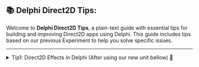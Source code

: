 
## 📚 Delphi Direct2D Tips:

Welcome to **Delphi Direct2D Tips**, a plain-text guide with essential tips for building and improving Direct2D apps using Delphi. This guide includes tips based on our previous Experiment to help you solve specific issues.

---

<details>
<summary>Tip1: Direct2D Effects in Delphi (After using our new unit bellow) 🌟</summary>


 **Problem:**  
the Delphi built-in units D2D are missing lot of interfaces including "ID2D1Effect".

 **Overview:**  

This guide explains how to apply Direct2D effects in Delphi using a clean and reusable iD2DEffect interface. The provided API.D2D.Effects unit encapsulates Direct2D effects, allowing you to:

  Apply Gaussian blur, shadow, and other effects.
  Set input images for the effect.
  Chain method calls for cleaner code.
  Use multiple property types (Single, Integer, Boolean).
  Safely render effects without memory leaks.  
  
[MS Doc](https://learn.microsoft.com/en-us/windows/win32/direct2d/effects-overview)  

 **Solution:**  
 you can use our under-dev unit in your own-risk!
 ----  
Creating and Applying Direct2D Effects

Step 1: Initialize the Effect
```pascal
uses
  ...
  API.D2D.Effects;

type
  TMainView = class(TForm)
  strict private
    fD2DCanvas: TDirect2DCanvas;
    fD2DEffect: iD2DEffect;
    function GetD2DEffect: iD2DEffect;
...
  public
    constructor Create(AOwner: TComponent); override;
    destructor Destroy; override;

    property D2DEffect: iD2DEffect read GetD2DEffect;
  end;

{ TMainView }

function TMainView.GetD2DEffect: iD2DEffect;
begin
  if not Assigned(fD2DEffect) then
    fD2DEffect := GetTDirect2DEffect(fD2DCanvas.RenderTarget, CLSID_D2D1GaussianBlur);

  Result := fD2DEffect;
end;
```
  
Step 2: Set Input and Configure Effect 
```pascal
      D2DEffect.SetInputBitmap(0, LD2DBitmap)

      .(0, D2D1_GAUSSIANBLUR_PROP_STANDARD_DEVIATION, 3.5)

      .(0, D2D1_GAUSSIANBLUR_PROP_OPTIMIZATION,
           D2D1_DIRECTIONALBLUR_OPTIMIZATION_SPEED)

      .(0, D2D1_GAUSSIANBLUR_PROP_BORDER_MODE,
           D2D1_BORDER_MODE_HARD);

          // Begin Direct2D drawing
      fD2DCanvas.BeginDraw;
      try
        // Draw blured image
        D2DEffect.DrawEffectImage;

        // Optionally, draw additional UI elements on top
        // fD2DCanvas.DrawRectangle(...);
      finally
        fD2DCanvas.EndDraw;
      end;
...etc
```
Step 3: Render the Effect  
```pascal
D2DEffect.DrawEffectImage;
```
Features & Benefits

✅ Encapsulated Direct2D Effect Handling

Instead of manually managing effect creation, this unit provides a structured interface-based approach.

✅ Method Chaining

Write cleaner and more readable effect configurations using method chaining.

✅ Multiple Data Type Support

The ApplyEffect method supports different types:
```pascal
D2DEffect.ApplyEffect(aIndex, aPropType, 5.0);  // Single (Float)
D2DEffect.ApplyEffect(aIndex, aPropType, 1);    // Integer
D2DEffect.ApplyEffect(aIndex, aPropType, True); // Boolean
```
✅ Automatic Memory Management

Using interfaces (iD2DEffect), the effect is automatically freed when no longer needed, preventing memory leaks.  
## Full Example:
```pascal
var
  LD2DEffect: iD2DEffect;
begin
  LD2DEffect := GetTDirect2DEffect(SomeRenderTarget, CLSID_D2D1GaussianBlur);
  
  LD2DEffect.SetInputBitmap(0, SomeD2DBitmap)
      .(0, D2D1_GAUSSIANBLUR_PROP_STANDARD_DEVIATION, 3.5)
      .(0, D2D1_GAUSSIANBLUR_PROP_OPTIMIZATION,
           D2D1_DIRECTIONALBLUR_OPTIMIZATION_SPEED)
      .(0, D2D1_GAUSSIANBLUR_PROP_BORDER_MODE,
           D2D1_BORDER_MODE_HARD);
end;
```
How It Works Internally

GetTDirect2DEffect: Creates a new effect instance.

SetInputBitmap: Assigns an input bitmap to the effect.

ApplyEffect: Sets effect properties dynamically.

DrawEffectImage: Draws the effect output onto the render target.  

## Closing Note:  

We hope this tip helps you improve your Delphi Direct2D app development experience. Stay tuned for more tips and Updates!

Happy coding! 🚀



</details>
